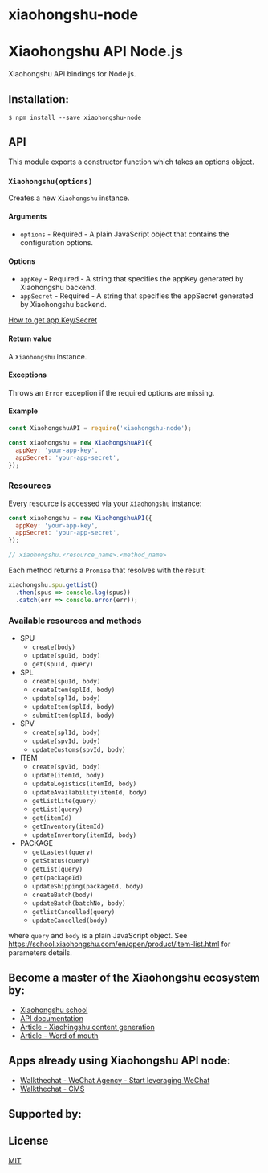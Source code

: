 # xiaohongshu-node

# Xiaohongshu API Node.js

Xiaohongshu API bindings for Node.js.

## Installation:

```shell
$ npm install --save xiaohongshu-node
```

## API

This module exports a constructor function which takes an options object.

### `Xiaohongshu(options)`

Creates a new `Xiaohongshu` instance.

#### Arguments

- `options` - Required - A plain JavaScript object that contains the
configuration options.

#### Options

- `appKey` - Required - A string that specifies the appKey generated by Xiaohongshu backend.
- `appSecret` - Required - A string that specifies the appSecret generated by Xiaohongshu backend.

[How to get app Key/Secret](https://school.xiaohongshu.com/en/open/quick-start/how-to-get-app-key.html "How to get app Key/Secret.")

#### Return value

A `Xiaohongshu` instance.

#### Exceptions

Throws an `Error` exception if the required options are missing.

#### Example

```js
const XiaohongshuAPI = require('xiaohongshu-node');

const xiaohongshu = new XiaohongshuAPI({
  appKey: 'your-app-key',
  appSecret: 'your-app-secret',
});
```

### Resources

Every resource is accessed via your `Xiaohongshu` instance:

```js
const xiaohongshu = new XiaohongshuAPI({
  appKey: 'your-app-key',
  appSecret: 'your-app-secret',
});

// xiaohongshu.<resource_name>.<method_name>
```

Each method returns a `Promise` that resolves with the result:

```js
xiaohongshu.spu.getList()
  .then(spus => console.log(spus))
  .catch(err => console.error(err));
```

### Available resources and methods

- SPU
  - `create(body)`
  - `update(spuId, body)`
  - `get(spuId, query)`
- SPL
  - `create(spuId, body)`
  - `createItem(splId, body)`
  - `update(splId, body)`
  - `updateItem(splId, body)`
  - `submitItem(splId, body)`
- SPV
  - `create(splId, body)`
  - `update(spvId, body)`
  - `updateCustoms(spvId, body)`
- ITEM
  - `create(spvId, body)`
  - `update(itemId, body)`
  - `updateLogistics(itemId, body)`
  - `updateAvailability(itemId, body)`
  - `getListLite(query)`
  - `getList(query)`
  - `get(itemId)`
  - `getInventory(itemId)`
  - `updateInventory(itemId, body)`
- PACKAGE
  - `getLastest(query)`
  - `getStatus(query)`
  - `getList(query)`
  - `get(packageId)`
  - `updateShipping(packageId, body)`
  - `createBatch(body)`
  - `updateBatch(batchNo, body)`
  - `getlistCancelled(query)`
  - `updateCancelled(body)`

where `query` and `body` is a plain JavaScript object. See https://school.xiaohongshu.com/en/open/product/item-list.html
for parameters details.

## Become a master of the Xiaohongshu ecosystem by:

* [Xiaohongshu school ](https://school.xiaohongshu.com/home "Xiaohongshu school ")
* [API documentation](https://school.xiaohongshu.com/en/open/quick-start/introduction.html "API documentation")
* [Article - Xiaohingshu content generation](https://walkthechat.com/taobao-integrates-with-xiaohongshu-to-move-into-content-generation/ "Xiaohingshu content generation")
* [Article - Word of mouth](https://walkthechat.com/xiaohongshu-little-red-book-fostering-e-commerce-via-word-mouth/ "Word of mouth")

##  Apps already using Xiaohongshu API node:

* [Walkthechat - WeChat Agency - Start leveraging WeChat](https://walkthechat.com/ "Walkthechat - WeChat Agency - Start leveraging WeChat")
* [Walkthechat - CMS](https://cms.v3.walkthechat.com "Walkthechat - CMS")

## Supported by:

## License

[MIT](LICENSE)
